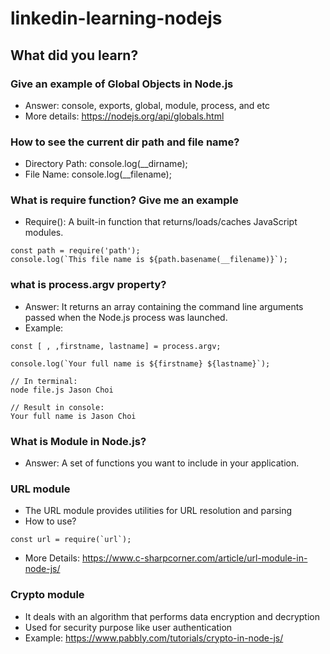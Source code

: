 # linkedin-learning-nodejs

## What did you learn?

### Give an example of Global Objects in Node.js
* Answer: console, exports, global, module, process, and etc
* More details: https://nodejs.org/api/globals.html

### How to see the current dir path and file name?
* Directory Path: console.log(__dirname);
* File Name: console.log(__filename);

### What is require function? Give me an example
* Require(): A built-in function that returns/loads/caches JavaScript modules.
```
const path = require('path');
console.log(`This file name is ${path.basename(__filename)}`);
```

### what is process.argv property?
* Answer: It returns an array containing the command line arguments passed when the Node.js process was launched.
* Example:
```
const [ , ,firstname, lastname] = process.argv;

console.log(`Your full name is ${firstname} ${lastname}`);
```
```
// In terminal:
node file.js Jason Choi

// Result in console:
Your full name is Jason Choi
```

### What is Module in Node.js?
* Answer: A set of functions you want to include in your application.

### URL module
* The URL module provides utilities for URL resolution and parsing
* How to use?
```
const url = require(`url`);
```
* More Details: https://www.c-sharpcorner.com/article/url-module-in-node-js/

### Crypto module
* It deals with an algorithm that performs data encryption and decryption
* Used for security purpose like user authentication
* Example: https://www.pabbly.com/tutorials/crypto-in-node-js/


